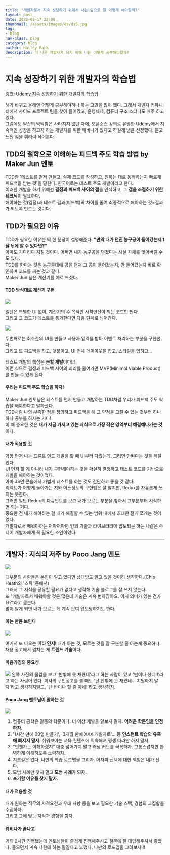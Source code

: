 ```yaml
---
title: "개발자로서 지속 성장하기 위해서 나는 앞으로 뭘 어떻게 해야할까?"
layout: post
date: 2022-02-17 22:00
thumbnail: /assets/images/ds/ds5.jpg
tag:
- blog
nav-class: blog
category: blog
author: Hailey Park
description: 더 나은 개발자가 되기 위해 나는 어떻게 공부해야할까?
---
```


# 지속 성장하기 위한 개발자의 학습법
링크: <a href='https://okky.kr/article/1154436'>Udemy 지속 성장하기 위한 개발자의 학습법</a>

해가 바뀌고 올해엔 어떻게 공부해야하나 하는 고민을 많이 했다. 그래서 개발자 커뮤니티에서 사이드 프로젝트 팀을 찾아 들어갔고, 운영체제, 컴퓨터 구조 스터디도 매주 하고 있다.  
그럼에도 약간의 막막함은 사라지지 않던 차에, 오픈소스 강의로 유명한 Udemy에서 지속적인 성장을 하고자 하는 개발자를 위한 웨비나가 있다고 하길래 냉큼 신청했다. 듣고 느낀 점을 휘리릭 적어본다.


## TDD의 철학으로 이해하는 피드백 주도 학습 방법 by Maker Jun 멘토
TDD란 '테스트를 먼저 만들고, 실제 코드를 작성하고, 원하는 대로 동작하는지 빠르게 피드백을 받는 것'을 말한다. 한국어로는 테스트 주도 개발이라고 한다.  
이러한 개발을 하기 위해선 **결정과 피드백 사이의 갭**을 인식하고, 그 **갭을 조절하기 위한 테크닉**이 필요하다.  
해야하는 것(결정)과 테스트 결과(피드백)의 차이를 줄여 최종적으로 해야하는 것=결과 가 되도록 만드는 것이다.  


## TDD가 필요한 이유
TDD가 필요한 이유는 딱 한 문장이 설명해준다. **"만약 내가 던진 농구공이 들어갔는지 1달 뒤에 알 수 있다면?"**  
아마도 기다리다 지칠 것이다. 어쩌면 내가 농구공을 던졌다는 사실 자체를 잊어버릴 수도 있다.  
TDD를 한다는 것은 농구골대에 공을 던져 그 공이 들어갔는지, 안 들어갔는지 바로 확인하며 코드를 짜는 것과 같다.  
Maker Jun 님은 계산기를 예로 드셨다. 


#### TDD 방식대로 계산기 구현
<img src='{{ site.baseurl }}/assets/images/ds/ds2.jpg' style='max-width:400px;'/>

일단은 특별한 UI 없이, 계산기의 주 목적인 사칙연산이 되는 코드만 짠다.  
그리고 그 코드가 테스트를 통과한다면 다음 단계로 넘어간다.  

<img src='{{ site.baseurl }}/assets/images/ds/ds3.jpg' style='max-width:400px;'/>

두번째로는 최소한의 UI를 만들고 사용자 입력을 받아 이벤트 처리하는 부분을 구현한다.  
그리고 또 피드백을 하고, 덧붙이고, UI 전체 레이아웃을 잡고, 스타일을 입히고...  

테스트 개발의 핵심은 **분할 개발**이다!!!  
이런 식으로 결정과 피드백 사이의 괴리를 줄여가면 MVP(Minimal Viable Product)를 만들 수 있게 된다.


#### 우리는 피드백 주도 학습을 하자!
Maker Jun 멘토님은 테스트를 먼저 만들고 개발하는 TDD처럼 우리가 피드백 주도 학습을 해야한다고 말하셨다.  
TDD처럼 나의 부족한 점을 정의하고 피드백을 해 그 약점을 고칠 수 있는 것부터 하나하나 공부를 하자는 거다!  
이 때 중요한 것은 **내가 지금 가지고 있는 지식으로 가장 작은 영역부터 해결해나가는 것**이다.


#### 내가 적용할 것
가장 먼저 나는 프론트 엔드 개발을 할 때 UI부터 다뤘는데, 그러면 안된다는 것을 깨달았다.  
UI 먼저 할 게 아니라 내가 구현해야하는 것을 확실히 결정하고 테스트 코드를 기반으로 개발을 해야하는 것이었다.  
아마 JS면 콘솔에서 가볍게 테스트를 하는 것도 간단하고 좋을 것 같다.  
리액트가 어떻게 돌아가는 지와 어느정도의 구현법은 잘 알지만, Redux를 자유롭게 쓰지는 못한다.  
그러면 일단 Redux의 다큐먼트를 보고 내가 모르는 부분을 찾아서 그부분부터 시작하면 되는 거다.  
중요한 건 내가 해야하는 걸 내가 해결할 수 있는 범위 내에서 최대한 잘게 쪼개는 것이었다.  
개발자로서 배워야하는 어마어마한 양의 기술과 라이브러리에 압도되곤 하는 나같은 주니어 개발자에게 꼭 필요한 조언이었다.  


--------------------------------------

## 개발자 : 지식의 저주 by Poco Jang 멘토
<img src='{{ site.baseurl }}/assets/images/ds/ds4.jpg' style='max-width:400px;'/>

대부분의 사람들은 본인이 알고 있다면 상대방도 알고 있을 것이라 생각한다.(Chip Heath의 '스틱' 중에서)  
그래서 그 지식을 공유할 필요가 없다고 생각해 기술 블로그를 잘 쓰지 않는다.   
또 "개발자로서 배워야할 것은 많은데 기술은 계속 변하잖아요. 이게 의미가 있는 건가요?"라고 묻는다.  
많이 알게 되면 내가 모르는 게 계속 보여 압도당하기도 한다.  

#### 아는 만큼 보인다 
<img src='{{ site.baseurl }}/assets/images/ds/ds6.jpg' style='max-width:400px;'/>

여기서 또 나오는 **메타 인지**! 내가 아는 것, 모르는 것을 잘 구분할 줄 아는게 중요하다.  
채용 공고에서 겹치는 게 **트렌드 기술**이다.


#### 마음가짐의 중요성
<img src='{{ site.baseurl }}/assets/images/ds/ds7.jpg' style='max-width:400px;'/>
왼쪽 사진의 물컵을 보고 '반밖에 못 채웠네'라고 하는 사람이 있고 '반이나 찼네!!'라고 하는 사람이 있다.   
회사의 구인공고를 볼 때도 '난 반밖에 못 채웠네... 지원하지 말자'라고 생각하지말고, '난 반이나 할 줄 아네!'라고 생각하자.



#### Poco Jang 멘토님이 말하는 것
<img src='{{ site.baseurl }}/assets/images/ds/ds5.jpg' style='max-width:400px;'/>

1. 컴퓨터 공학은 일종의 학문이다. 더 이상 개발을 얕보지 말자. **어려운 학문임을 인정하자.**  
2. '1시간 만에 00앱 만들기', '3개월 만에 XXX 개발자로'... 등 **인스턴트 학습의 유혹에 빠지지 말자**. 쉬워보이는 교육 컨텐츠에 익숙해져 평생 따라만 하지 말자.
3. "언젠가는 이해하겠지" 대충 넘어가지 말고 러닝 커브를 극복하자. 고통스럽지만 완벽하게 이해하도록 노력하자.
4. 지름길은 없다. 나만의 학습 로드맵을 그리자. 어차피 선택에 대한 책임은 내가 진다.
5. 모범 사례만 찾지 말고 **모범 사례가 되자.**
6. **포기할 이유를 찾지 말자.**


#### 내가 적용할 것
내가 원하는 직무의 자격요건과 우대 사항 등을 보고 필요한 기술 스택, 경험의 교집합을 수집하자.  
그리고 그에 맞는 지식과 경험을 쌓자.  


#### 웨비나가 끝나고
거의 2시간 진행됐는데 멘토님들이 즐겁게 진행해주시고 질문에 잘 대답해주셔서 좋았다.
들으면서 계속 나한테 하는 말같다고 느꼈다. 나만의 로드맵을 그려보자!!!